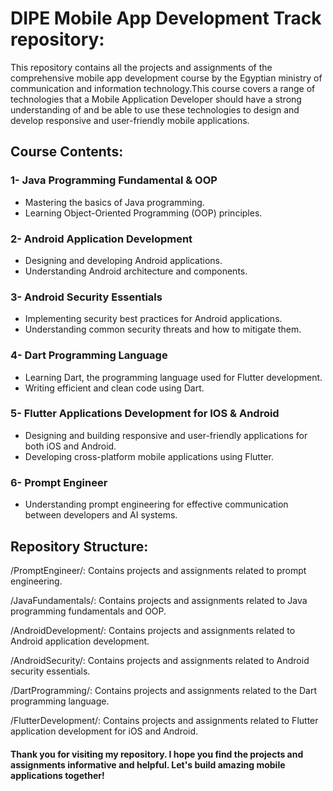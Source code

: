 # DIPE Mobile App Development Track repository:
This repository contains all the projects and assignments of the comprehensive mobile app development course by the Egyptian ministry of communication and information technology.This course covers a range of technologies that a Mobile Application Developer should have a strong understanding of and be able to use these technologies to design and develop responsive and user-friendly mobile applications. 

## Course Contents:
 
### 1- Java Programming Fundamental & OOP

- Mastering the basics of Java programming.
- Learning Object-Oriented Programming (OOP) principles.

### 2- Android Application Development

- Designing and developing Android applications.
- Understanding Android architecture and components.

### 3- Android Security Essentials

- Implementing security best practices for Android applications.
- Understanding common security threats and how to mitigate them.

### 4- Dart Programming Language

- Learning Dart, the programming language used for Flutter development.
- Writing efficient and clean code using Dart.

### 5- Flutter Applications Development for IOS & Android

- Designing and building responsive and user-friendly applications for both iOS and Android.
- Developing cross-platform mobile applications using Flutter.

### 6- Prompt Engineer

- Understanding prompt engineering for effective communication between developers and AI systems.


## Repository Structure:

/PromptEngineer/: Contains projects and assignments related to prompt engineering.

/JavaFundamentals/: Contains projects and assignments related to Java programming fundamentals and OOP.

/AndroidDevelopment/: Contains projects and assignments related to Android application development.

/AndroidSecurity/: Contains projects and assignments related to Android security essentials.

/DartProgramming/: Contains projects and assignments related to the Dart programming language.

/FlutterDevelopment/: Contains projects and assignments related to Flutter application development for iOS and Android.





#### Thank you for visiting my repository. I hope you find the projects and assignments informative and helpful. Let's build amazing mobile applications together!
